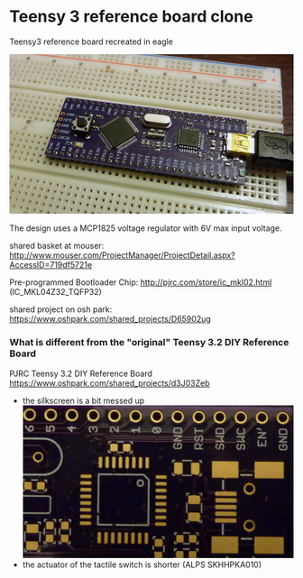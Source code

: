 # Teensy 3 reference board clone

Teensy3 reference board recreated in eagle

![teensy3 ref board clone](images/1-P1010128-001.jpg)

The design uses a MCP1825 voltage regulator with 6V max input voltage.

shared basket at mouser: http://www.mouser.com/ProjectManager/ProjectDetail.aspx?AccessID=719df5721e

Pre-programmed Bootloader Chip: http://pjrc.com/store/ic_mkl02.html (IC_MKL04Z32_TQFP32)

shared project on osh park: https://www.oshpark.com/shared_projects/D65902ug

### What is different from the "original" Teensy 3.2 DIY Reference Board

PJRC Teensy 3.2 DIY Reference Board https://www.oshpark.com/shared_projects/d3J03Zeb

- the silkscreen is a bit messed up  
  ![teensy3 ref board clone](images/1-P1010144-001.jpg)
- the actuator of the tactile switch is shorter (ALPS	SKHHPKA010)
